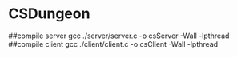 # CSDungeon

##compile server
gcc ./server/server.c -o csServer -Wall -lpthread
##compile client
gcc ./client/client.c -o csClient -Wall -lpthread